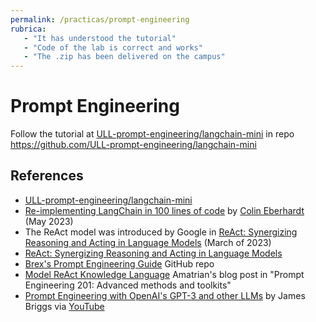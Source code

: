 ```yaml
---
permalink: /practicas/prompt-engineering
rubrica:
   - "It has understood the tutorial"
   - "Code of the lab is correct and works"
   - "The .zip has been delivered on the campus"
---
```


# Prompt Engineering

Follow the tutorial at [ULL-prompt-engineering/langchain-mini](https://github.com/ULL-prompt-engineering/langchain-mini/blob/main/README.md) in repo <https://github.com/ULL-prompt-engineering/langchain-mini>

## References

* [ULL-prompt-engineering/langchain-mini](https://github.com/ULL-prompt-engineering/langchain-mini/blob/main/README.md)
* [Re-implementing LangChain in 100 lines of code](https://blog.scottlogic.com/2023/05/04/langchain-mini.html) by [Colin Eberhardt](https://blog.scottlogic.com/ceberhardt) (May 2023)
* The ReAct model was introduced by Google in [ReAct: Synergizing Reasoning and Acting in Language Models](https://arxiv.org/abs/2210.03629) (March of 2023)
* [ReAct: Synergizing Reasoning and Acting in Language Models](https://www.promptingguide.ai/techniques/react)
* [Brex's Prompt Engineering Guide](https://github.com/brexhq/prompt-engineering#react) GitHub repo
* [Model ReAct Knowledge Language](https://amatriain.net/blog/prompt201#react) Amatrian's blog post in "Prompt Engineering 201: Advanced methods and toolkits"
* [Prompt Engineering with OpenAI's GPT-3 and other LLMs](https://www.classcentral.com/classroom/youtube-prompt-engineering-with-openai-s-gpt-3-and-other-llms-126224)  by James Briggs via [YouTube](https://www.youtube.com/watch?v=BP9fi_0XTlw)